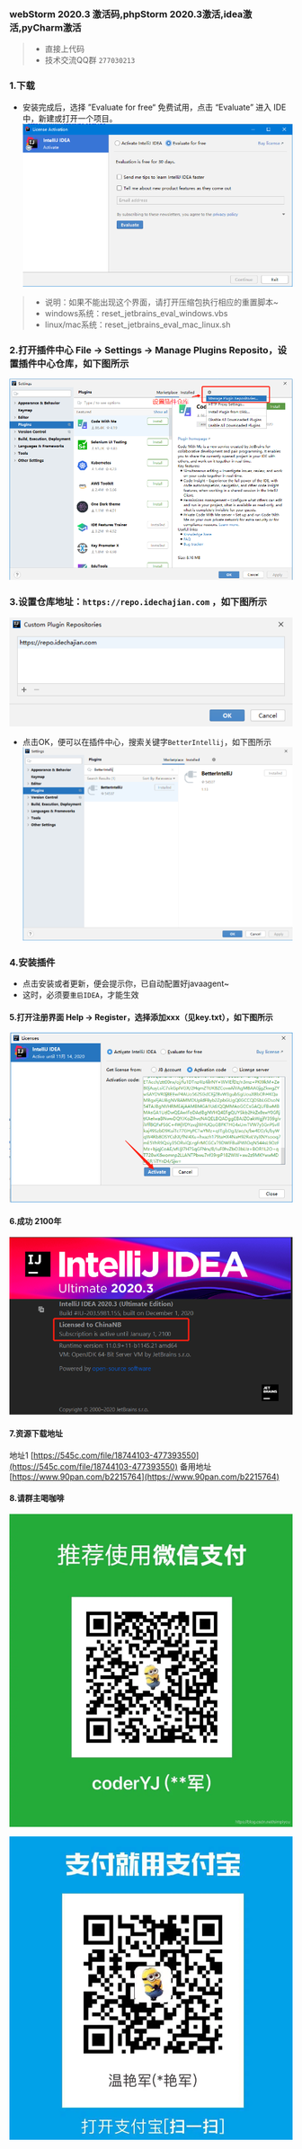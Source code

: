 ### webStorm 2020.3 激活码,phpStorm 2020.3激活,idea激活,pyCharm激活
>- 直接上代码
>- 技术交流QQ群 `277030213`
### 1.下载
- 安装完成后，选择 ”Evaluate for free“ 免费试用，点击 “Evaluate” 进入 IDE 中，新建或打开一个项目。
![](images/1.png)
>- 说明：如果不能出现这个界面，请打开压缩包执行相应的重置脚本~
>- windows系统：reset_jetbrains_eval_windows.vbs 
>- linux/mac系统：reset_jetbrains_eval_mac_linux.sh
### 2.打开插件中心 File -> Settings -> Manage Plugins Reposito，设置插件中心仓库，如下图所示
![](images/2.png)
### 3.设置仓库地址：`https://repo.idechajian.com` ，如下图所示
![](images/3.png)
- 点击OK，便可以在插件中心，搜索关键字`BetterIntellij`，如下图所示
![](images/4.png)
### 4.安装插件
- 点击安装或者更新，便会提示你，已自动配置好javaagent~
- 这时，必须要`重启IDEA`，才能生效
#### 5.打开注册界面 Help -> Register，选择添加xxx（见key.txt），如下图所示
![](images/5.png)
#### 6.成功 2100年
![](images/6.png)
#### 7.资源下载地址
地址1 [https://545c.com/file/18744103-477393550](https://545c.com/file/18744103-477393550)
备用地址 [https://www.90pan.com/b2215764](https://www.90pan.com/b2215764)
#### 8.请群主喝咖啡
![微信](images/7.png)

![支付宝](images/8.png)

